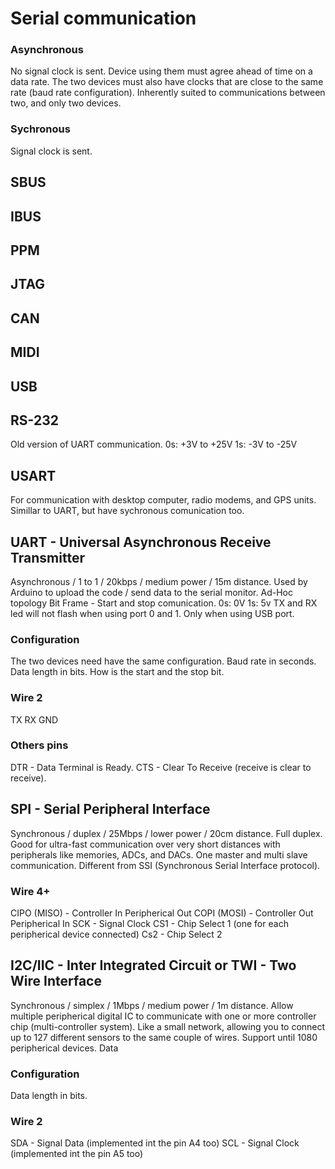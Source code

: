 # Serial communication

### Asynchronous
No signal clock is sent.
Device using them must agree ahead of time on a data rate.
The two devices must also have clocks that are close to the same rate (baud rate configuration).
Inherently suited to communications between two, and only two devices.

### Sychronous
Signal clock is sent.

## SBUS

## IBUS

## PPM

## JTAG

## CAN

## MIDI

## USB

## RS-232
Old version of UART communication.
0s: +3V to +25V
1s: -3V to -25V



## USART 
For communication with desktop computer, radio modems, and GPS units.
Simillar to UART, but have sychronous comunication too.



## UART - Universal Asynchronous Receive Transmitter
Asynchronous / 1 to 1 / 20kbps / medium power / 15m distance.
Used by Arduino to upload the code / send data to the serial monitor.
Ad-Hoc topology
Bit Frame - Start and stop comunication.
0s: 0V
1s: 5v
TX and RX led will not flash when using port 0 and 1. Only when using USB port.


### Configuration
The two devices need have the same configuration.
Baud rate in seconds.
Data length in bits.
How is the start and the stop bit.

### Wire 2
TX
RX
GND

### Others pins
DTR - Data Terminal is Ready.
CTS - Clear To Receive (receive is clear to receive).



## SPI - Serial Peripheral Interface
Synchronous / duplex / 25Mbps / lower power / 20cm distance.
Full duplex.
Good for ultra-fast communication over very short distances with peripherals like memories, ADCs, and DACs.
One master and multi slave communication.
Different from SSI (Synchronous Serial Interface protocol).

### Wire 4+
CIPO (MISO) - Controller In Peripherical Out
COPI (MOSI) - Controller Out Peripherical In
SCK - Signal Clock
CS1 - Chip Select 1 (one for each peripherical device connected)
Cs2 - Chip Select 2



## I2C/IIC - Inter Integrated Circuit or TWI - Two Wire Interface
Synchronous / simplex / 1Mbps / medium power / 1m distance.
Allow multiple peripherical digital IC to communicate with one or more controller chip (multi-controller system).
Like a small network, allowing you to connect up to 127 different sensors to the same couple of wires. 
Support until 1080 peripherical devices.
Data

### Configuration
Data length in bits.

### Wire 2
SDA - Signal Data (implemented int the pin A4 too)
SCL - Signal Clock (implemented int the pin A5 too)

    
   


